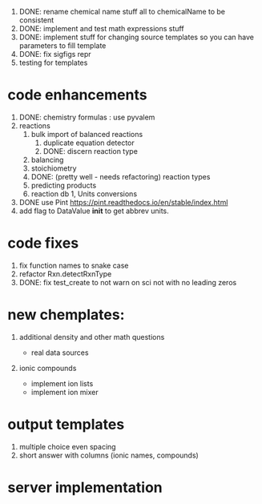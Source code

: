 1. DONE: rename chemical name stuff all to chemicalName to be consistent
1. DONE: implement and test math expressions stuff
1. DONE: implement stuff for changing source templates so you can have parameters to fill template
1. DONE: fix sigfigs repr
1. testing for templates

# code enhancements
1. DONE: chemistry formulas : use pyvalem
1. reactions
    1. bulk import of balanced reactions
       1. duplicate equation detector
       1. DONE: discern reaction type
    1. balancing
    1. stoichiometry
    1. DONE: (pretty well - needs refactoring) reaction types
    1. predicting products
    1. reaction db
1, Units conversions
  1. DONE use Pint https://pint.readthedocs.io/en/stable/index.html
  1. add flag to DataValue __init__ to get abbrev units.

# code fixes
1. fix function names to snake case
1. refactor Rxn.detectRxnType
1. DONE: fix test_create to not warn on sci not with no leading zeros

# new chemplates:
1. additional density and other math questions
    - real data sources

1. ionic compounds
    - implement ion lists
    - implement ion mixer

# output templates
  1. multiple choice even spacing
  1. short answer with columns (ionic names, compounds)

# server implementation
